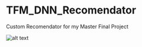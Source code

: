# TFM_DNN_Recomendator
Custom Recomendator for my Master Final Project

![alt text](Arquitectura_TFM.jpg "Title")
